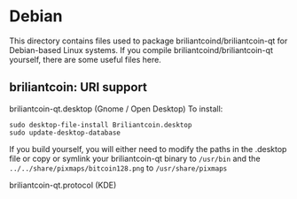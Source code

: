 
Debian
====================
This directory contains files used to package briliantcoind/briliantcoin-qt
for Debian-based Linux systems. If you compile briliantcoind/briliantcoin-qt yourself, there are some useful files here.

## briliantcoin: URI support ##


briliantcoin-qt.desktop  (Gnome / Open Desktop)
To install:

	sudo desktop-file-install Briliantcoin.desktop
	sudo update-desktop-database

If you build yourself, you will either need to modify the paths in
the .desktop file or copy or symlink your briliantcoin-qt binary to `/usr/bin`
and the `../../share/pixmaps/bitcoin128.png` to `/usr/share/pixmaps`

briliantcoin-qt.protocol (KDE)

